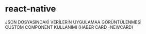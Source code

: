 # react-native

JSON DOSYASINDAKİ VERİLERİN UYGULAMAA GÖRÜNTÜLENMESİ
CUSTOM COMPONENT KULLANIMI (HABER CARD -NEWCARD)
